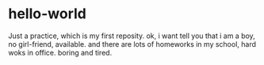 # hello-world
Just  a practice, which is my first reposity.
ok, i want tell you that i am a boy, no girl-friend, available.
and there are lots of homeworks in my school, hard woks in office.
boring and tired.
